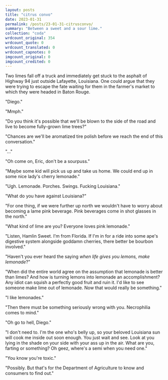 ```yaml
---
layout: posts
title: "citrus convo"
date: 2023-01-31
permalink: /posts/23-01-31-citrusconvo/
summary: "Between a sweet and a sour lime."
collection: "coda"
wrdcount_original: 354
wrdcount_quote: 0
wrdcount_translated: 0
wrdcount_capnotes: 0
imgcount_original: 0
imgcount_credited: 0
---
```

Two limes fall off a truck and immediately get stuck to the asphalt of Highway 94 just outside Lafayette, Louisiana. One could argue that they were trying to escape the fate waiting for them in the farmer's market to which they were headed in Baton Rouge.

<div class="text-body-spacier">
  "Diego."
  
  "Mmph."
  
  "Do you think it's possible that we'll be blown to the side of the road and live to become fully-grown lime trees?"
  
  "Chances are we'll be aromatized tire polish before we reach the end of this conversation."
  
  "..."
  
  "Oh come on, Eric, don't be a sourpuss."
  
  "Maybe some kid will pick us up and take us home. We could end up in some nice lady's cherry lemonade."
  
  "Ugh. Lemonade. Porches. Swings. Fucking Louisiana."
  
  "What do you have against Louisiana?"
  
  "For one thing, if we were further up north we wouldn't have to worry about becoming a lame pink beverage. Pink beverages come in shot glasses in the north."
  
  "What kind of lime are you? Everyone loves pink lemonade."
  
  "Listen, Hamlin Sweet. I'm from Florida. If I'm in for a ride into some ape's digestive system alongside goddamn cherries, there better be bourbon involved."
  
  "Haven't you ever heard the saying <em>when life gives you lemons, make lemonade</em>?"
  
  "When did the entire world agree on the assumption that lemonade is better than limes? And how is turning lemons into lemonade an accomplishment? Any idiot can squish a perfectly good fruit and ruin it. I'd like to see someone make lime out of lemonade. Now that would really be something."
  
  "I like lemonades."
  
  "Then there must be something seriously wrong with you. Necrophilia comes to mind."
  
  "Oh go to hell, Diego."
  
  "I don't need to. I'm the one who's belly up, so your beloved Louisiana sun will cook me inside out soon enough. You just wait and see. Look at you lying in the shade on your side with your ass up in the air. What are you, farting or something? Oh geez, where's a semi when you need one."
  
  "You know you're toxic."
  
  "Possibly. But that's for the Department of Agriculture to know and consumers to find out."
  </div>
